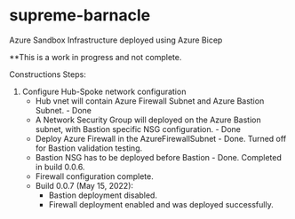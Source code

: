 # supreme-barnacle
Azure Sandbox Infrastructure deployed using Azure Bicep

**This is a work in progress and not complete. 

Constructions Steps:
1. Configure Hub-Spoke network configuration
   - Hub vnet will contain Azure Firewall Subnet and Azure Bastion Subnet. - Done
   - A Network Security Group will deployed on the Azure Bastion subnet, with Bastion specific NSG configuration. - Done
   - Deploy Azure Firewall in the AzureFirewallSubnet - Done. Turned off for Bastion validation testing.
   - Bastion NSG has to be deployed before Bastion - Done. Completed in build 0.0.6.
   - Firewall configuration complete.
   - Build 0.0.7 (May 15, 2022): 
     - Bastion deployment disabled. 
     - Firewall deployment enabled and was deployed successfully.